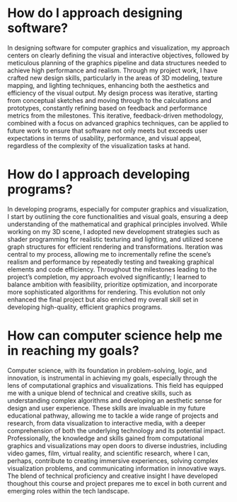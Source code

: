 # How do I approach designing software?

In designing software for computer graphics and visualization, my approach centers on clearly defining the visual and interactive objectives, followed by meticulous planning of the graphics pipeline and data structures needed to achieve high performance and realism. Through my project work, I have crafted new design skills, particularly in the areas of 3D modeling, texture mapping, and lighting techniques, enhancing both the aesthetics and efficiency of the visual output. My design process was iterative, starting from conceptual sketches and moving through to the calculations and prototypes, constantly refining based on feedback and performance metrics from the milestones. This iterative, feedback-driven methodology, combined with a focus on advanced graphics techniques, can be applied to future work to ensure that software not only meets but exceeds user expectations in terms of usability, performance, and visual appeal, regardless of the complexity of the visualization tasks at hand.

# How do I approach developing programs?

In developing programs, especially for computer graphics and visualization, I start by outlining the core functionalities and visual goals, ensuring a deep understanding of the mathematical and graphical principles involved. While working on my 3D scene, I adopted new development strategies such as shader programming for realistic texturing and lighting, and utilized scene graph structures for efficient rendering and transformations. Iteration was central to my process, allowing me to incrementally refine the scene’s realism and performance by repeatedly testing and tweaking graphical elements and code efficiency. Throughout the milestones leading to the project’s completion, my approach evolved significantly; I learned to balance ambition with feasibility, prioritize optimization, and incorporate more sophisticated algorithms for rendering. This evolution not only enhanced the final project but also enriched my overall skill set in developing high-quality, efficient graphics programs.

# How can computer science help me in reaching my goals?

Computer science, with its foundation in problem-solving, logic, and innovation, is instrumental in achieving my goals, especially through the lens of computational graphics and visualizations. This field has equipped me with a unique blend of technical and creative skills, such as understanding complex algorithms and developing an aesthetic sense for design and user experience. These skills are invaluable in my future educational pathway, allowing me to tackle a wide range of projects and research, from data visualization to interactive media, with a deeper comprehension of both the underlying technology and its potential impact. Professionally, the knowledge and skills gained from computational graphics and visualizations may open doors to diverse industries, including video games, film, virtual reality, and scientific research, where I can, perhaps, contribute to creating immersive experiences, solving complex visualization problems, and communicating information in innovative ways. The blend of technical proficiency and creative insight I have developed thoughout this course and project prepares me to excel in both current and emerging roles within the tech landscape.
